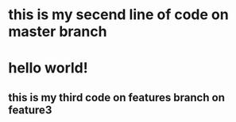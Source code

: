 # this is my secend line of code on master branch
# hello world!
## this is my third code on features branch on feature3
